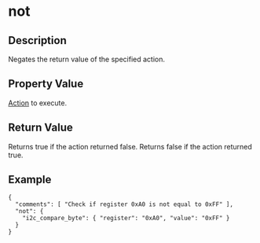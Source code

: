 # not

## Description
Negates the return value of the specified action.

## Property Value
[Action](action.md) to execute.

## Return Value
Returns true if the action returned false.  Returns false if the action
returned true.

## Example
```
{
  "comments": [ "Check if register 0xA0 is not equal to 0xFF" ],
  "not": {
    "i2c_compare_byte": { "register": "0xA0", "value": "0xFF" }
  }
}
```
